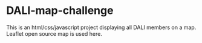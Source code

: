 # DALI-map-challenge
This is an html/css/javascript project displaying all DALI members on a map. Leaflet open source map is used here. 
